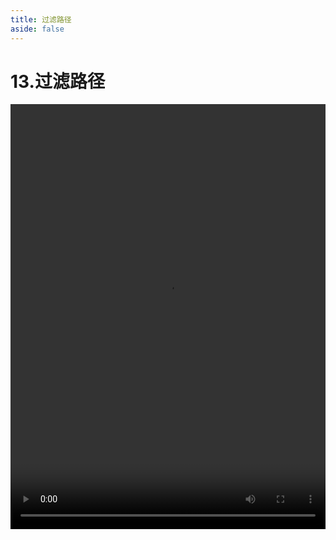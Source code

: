 ```yaml
---
title: 过滤路径
aside: false
---
```


# 13.过滤路径

<video autoplay src="http://qn.chinavanes.com/nodejs/module-5/13.过滤路径.mp4" controls controlsList="nodownload" width="100%" height="680"/>

